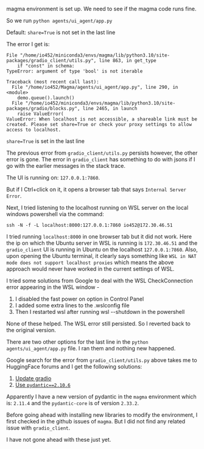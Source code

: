 magma environment is set up. We need to see if the magma code runs fine.

So we run `python agents/ui_agent/app.py`

Default: `share=True` is not set in the last line

The error I get is:

```
File "/home/io452/miniconda3/envs/magma/lib/python3.10/site-packages/gradio_client/utils.py", line 863, in get_type
    if "const" in schema:
TypeError: argument of type 'bool' is not iterable

Traceback (most recent call last):
  File "/home/io452/Magma/agents/ui_agent/app.py", line 290, in <module>
    demo.queue().launch()
  File "/home/io452/miniconda3/envs/magma/lib/python3.10/site-packages/gradio/blocks.py", line 2465, in launch
    raise ValueError(
ValueError: When localhost is not accessible, a shareable link must be created. Please set share=True or check your proxy settings to allow access to localhost.
```

`share=True` is set in the last line

The previous error from `gradio_client/utils.py` persists however, the other error is gone. The error in `gradio_client` has something to do with jsons if I go with the earlier messages in the stack trace.

The UI is running on: `127.0.0.1:7860`.

But if I Ctrl+click on it, it opens a browser tab that says `Internal Server Error`.

Next, I tried listening to the localhost running on WSL server on the local windows powershell via the command:

`ssh -N -f -L localhost:8000:127.0.0.1:7860 io452@172.30.46.51 `

I tried running `localhost:8000` in one browser tab but it did not work. Here the ip on which the Ubuntu server in WSL is running is `172.30.46.51` and the `gradio_client` UI is running in Ubuntu on the localhost `127.0.0.1:7860`. Also, upon opening the Ubuntu terminal, it clearly says something like `WSL in NAT mode does not support localhost proxies` which means the above approach would never have worked in the current settings of WSL.

I tried some solutions from Google to deal with the WSL CheckConnection error appearing in the WSL window -

1. I disabled the fast power on option in Control Panel
2. I added some extra lines to the .wslconfig file 
3. Then I restarted wsl after running wsl --shutdown in the powershell

None of these helped. The WSL error still persisted. So I reverted back to the original version.

There are two other options for the last line in the `python agents/ui_agent/app.py` file. I ran them and nothing new happened. 

Google search for the error from `gradio_client/utils.py` above takes me to HuggingFace forums and I get the following solutions:

1. [Update gradio](https://huggingface.co/spaces/agents-course/First_agent_template/discussions/251)
2. [Use `pydantic==2.10.6`](https://discuss.huggingface.co/t/gradio-4-26-0-space-no-longer-starts-typeerror-argument-of-type-bool-is-not-iterable-working-in-5-27-0/152654)

Apparently I have a new version of pydantic in the `magma` environment which is: `2.11.4` and the `pydantic-core` is of version `2.33.2`.

Before going ahead with installing new libraries to modify the environment, I first checked in the github issues of `magma`. But I did not find any related issue with `gradio_client`.

I have not gone ahead with these just yet.